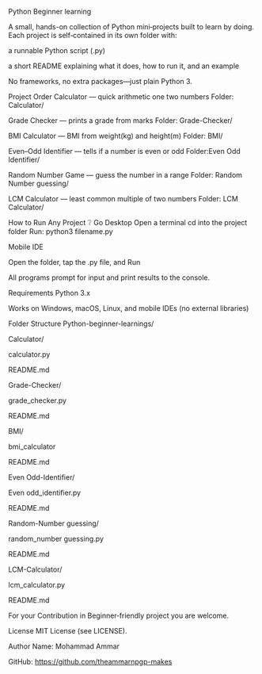 Python Beginner learning 

A small, hands-on collection of Python mini‑projects built to learn by doing. Each project is self‑contained in its own folder with:

a runnable Python script (.py)

a short README explaining what it does, how to run it, and an example

No frameworks, no extra packages—just plain Python 3.

Project Order
Calculator — quick arithmetic one two numbers
Folder: Calculator/

Grade Checker — prints a grade from marks
Folder: Grade-Checker/

BMI Calculator — BMI from weight(kg) and height(m)
Folder: BMI/

Even–Odd Identifier — tells if a number is even or odd
Folder:Even Odd Identifier/

Random Number Game — guess the number in a range
Folder: Random Number guessing/

LCM Calculator — least common multiple of two numbers
Folder: LCM Calculator/

How to Run Any Project ❔
Go Desktop
Open a terminal
cd into the project folder
Run: python3 filename.py

Mobile IDE

Open the folder, tap the .py file, and Run

All programs prompt for input and print results to the console.

Requirements
Python 3.x

Works on Windows, macOS, Linux, and mobile IDEs (no external libraries)

Folder Structure
Python-beginner-learnings/

Calculator/

calculator.py

README.md

Grade-Checker/

grade_checker.py

README.md

BMI/

bmi_calculator

README.md

Even Odd-Identifier/

Even odd_identifier.py

README.md

Random-Number guessing/

random_number guessing.py

README.md

LCM-Calculator/

lcm_calculator.py

README.md


For your Contribution in Beginner‑friendly project you are welcome.


License
MIT License (see LICENSE).

Author
Name: Mohammad Ammar 

GitHub: https://github.com/theammarnpgp-makes